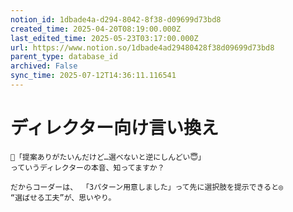 ```yaml
---
notion_id: 1dbade4a-d294-8042-8f38-d09699d73bd8
created_time: 2025-04-20T08:19:00.000Z
last_edited_time: 2025-05-23T03:17:00.000Z
url: https://www.notion.so/1dbade4ad29480428f38d09699d73bd8
parent_type: database_id
archived: False
sync_time: 2025-07-12T14:36:11.116541
---
```


# ディレクター向け言い換え

```plain text
🧩「提案ありがたいんだけど…選べないと逆にしんどい😇」
っていうディレクターの本音、知ってますか？

だからコーダーは、 「3パターン用意しました」って先に選択肢を提示できると◎
“選ばせる工夫”が、思いやり。
```